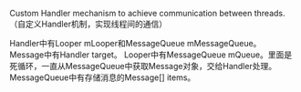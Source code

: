 Custom Handler mechanism to achieve communication between threads.（自定义Handler机制，实现线程间的通信）

Handler中有Looper mLooper和MessageQueue mMessageQueue。
Message中有Handler target。
Looper中有MessageQueue mQueue。里面是死循环，一直从MessageQueue中获取Message对象，交给Handler处理。
MessageQueue中有存储消息的Message[] items。
